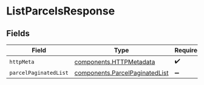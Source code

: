 # ListParcelsResponse


## Fields

| Field                                                                            | Type                                                                             | Required                                                                         | Description                                                                      |
| -------------------------------------------------------------------------------- | -------------------------------------------------------------------------------- | -------------------------------------------------------------------------------- | -------------------------------------------------------------------------------- |
| `httpMeta`                                                                       | [components.HTTPMetadata](../../models/components/httpmetadata.md)               | :heavy_check_mark:                                                               | N/A                                                                              |
| `parcelPaginatedList`                                                            | [components.ParcelPaginatedList](../../models/components/parcelpaginatedlist.md) | :heavy_minus_sign:                                                               | N/A                                                                              |